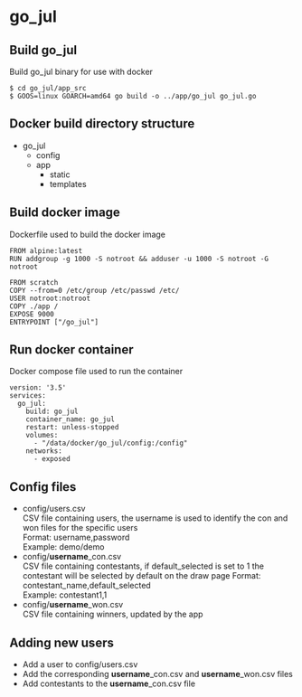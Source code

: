 # go_jul

## Build go_jul
Build go_jul binary for use with docker
```
$ cd go_jul/app_src
$ GOOS=linux GOARCH=amd64 go build -o ../app/go_jul go_jul.go
```

## Docker build directory structure
- go_jul
  - config
  - app
    - static
    - templates

## Build docker image
Dockerfile used to build the docker image
```
FROM alpine:latest
RUN addgroup -g 1000 -S notroot && adduser -u 1000 -S notroot -G notroot

FROM scratch
COPY --from=0 /etc/group /etc/passwd /etc/
USER notroot:notroot
COPY ./app /
EXPOSE 9000
ENTRYPOINT ["/go_jul"]
```

## Run docker container
Docker compose file used to run the container
```
version: '3.5'
services:
  go_jul:
    build: go_jul
    container_name: go_jul
    restart: unless-stopped
    volumes:
      - "/data/docker/go_jul/config:/config"
    networks:
      - exposed
```

## Config files
- config/users.csv  
CSV file containing users, the username is used to identify the con and won files for the specific users  
Format: username,password  
Example: demo/demo
- config/**username**_con.csv  
CSV file containing contestants, if default_selected is set to 1 the contestant will be selected by default on the draw page
Format: contestant_name,default_selected  
Example: contestant1,1  
- config/**username**_won.csv  
CSV file containing winners, updated by the app

 ## Adding new users
 - Add a user to config/users.csv
 - Add the corresponding **username**_con.csv and **username**_won.csv files
 - Add contestants to the **username**_con.csv file

